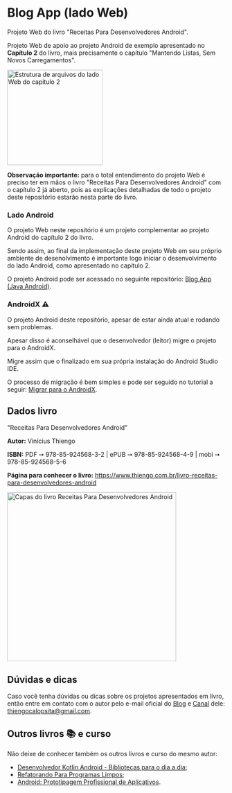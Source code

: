 # Blog App (lado Web)

Projeto Web do livro "Receitas Para Desenvolvedores Android".

Projeto Web de apoio ao projeto Android de exemplo apresentado no **Capítulo 2** do livro, mais precisamente o capítulo "Mantendo Listas, Sem Novos Carregamentos".

<img src="https://www.thiengo.com.br/img/livro/receitas-para-desenvolvedores-android/github/aplicativo-web-capitulo-02.jpg" alt="Estrutura de arquivos do lado Web do capítulo 2" height="220">

**Observação importante:** para o total entendimento do projeto Web é preciso ter em mãos o livro "Receitas Para Desenvolvedores Android" com o capítulo 2 já aberto, pois as explicações detalhadas de todo o projeto deste repositório estarão nesta parte do livro.

### Lado Android

O projeto Web neste repositório é um projeto complementar ao projeto Android do capítulo 2 do livro.

Sendo assim, ao final da implementação deste projeto Web em seu próprio ambiente de desenolvimento é importante logo iniciar o desenvolvimento do lado Android, como apresentado no capítulo 2.

O projeto Android pode ser acessado no seguinte repositório: [Blog App (Java Android)](https://github.com/viniciusthiengo/blog-app-keep-list-in-memory).

### AndroidX ⚠

O projeto Android deste repositório, apesar de estar ainda atual e rodando sem problemas.

Apesar disso é aconselhável que o desenvolvedor (leitor) migre o projeto para o AndroidX.

Migre assim que o finalizado em sua própria instalação do Android Studio IDE.

O processo de migração é bem simples e pode ser seguido no tutorial a seguir: [Migrar para o AndroidX](https://developer.android.com/jetpack/androidx/migrate?hl=pt-br).

## Dados livro

"Receitas Para Desenvolvedores Android"

**Autor:** Vinícius Thiengo

**ISBN:** PDF ➙ 978-85-924568-3-2 | ePUB ➙ 978-85-924568-4-9 | mobi ➙ 978-85-924568-5-6

**Página para conhecer o livro:** https://www.thiengo.com.br/livro-receitas-para-desenvolvedores-android

<img src="https://www.thiengo.com.br/img/livro/receitas-para-desenvolvedores-android/github/capas-livro-receitas-para-desenvolvedores-android.jpg" alt="Capas do livro Receitas Para Desenvolvedores Android" width="390">

## Dúvidas e dicas

Caso você tenha dúvidas ou dicas sobre os projetos apresentados em livro, então entre em contato com o autor pelo e-mail oficial do [Blog](https://www.thiengo.com.br) e [Canal](https://www.youtube.com/user/thiengoCalopsita) dele: thiengocalopsita@gmail.com.

## Outros livros 📚 e curso

Não deixe de conhecer também os outros livros e curso do mesmo autor:

- [Desenvolvedor Kotlin Android - Bibliotecas para o dia a dia](https://www.thiengo.com.br/livro-desenvolvedor-kotlin-android);
- [Refatorando Para Programas Limpos](https://www.thiengo.com.br/livro-refatorando-para-programas-limpos);
- [Android: Prototipagem Profissional de Aplicativos](https://www.udemy.com/course/android-prototipagem-profissional-de-aplicativos/?locale=pt_BR&persist_locale=).
